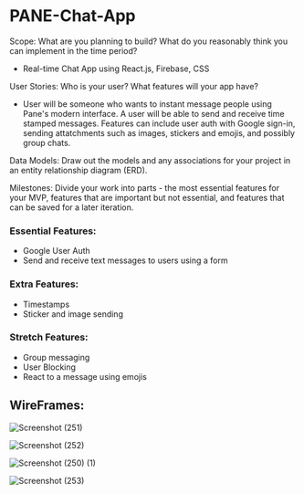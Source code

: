 # PANE-Chat-App

Scope: What are you planning to build? What do you reasonably think you can implement in the time period? 

- Real-time Chat App using React.js, Firebase, CSS

User Stories: Who is your user? What features will your app have? 

- User will be someone who wants to instant message people using Pane's modern interface. A user will be able to send and receive time stamped messages. Features can include user auth with Google sign-in, sending attatchments such as images, stickers and emojis, and possibly group chats.


Data Models: Draw out the models and any associations for your project in an entity relationship diagram (ERD). 

Milestones: Divide your work into parts - the most essential features for your MVP, features that are important but not essential, and features that can be saved for a later iteration.

### Essential Features:
- Google User Auth
- Send and receive text messages to users using a form


### Extra Features:
- Timestamps
- Sticker and image sending

### Stretch Features: 
- Group messaging
- User Blocking
- React to a message using emojis

## WireFrames:

![Screenshot (251)](https://user-images.githubusercontent.com/109836001/194652026-0fc8d12a-9bf3-4077-9204-d16a82982b0f.png)

![Screenshot (252)](https://user-images.githubusercontent.com/109836001/194678758-04b88432-8581-40bf-8400-18d9d6ed64f4.png)

![Screenshot (250) (1)](https://user-images.githubusercontent.com/109836001/194647430-4f1c91d5-7018-41f2-81da-1258fa5af5e5.png)

![Screenshot (253)](https://user-images.githubusercontent.com/109836001/194679471-a3e11460-da4b-4479-a243-4d0de9ceec57.png)




